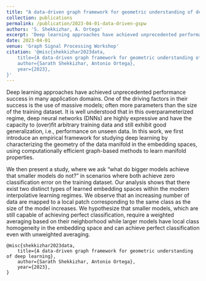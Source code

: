 ```yaml
---
title: "A data-driven graph framework for geometric understanding of deep learning"
collection: publications
permalink: /publication/2023-04-01-data-driven-gspw
authors: 'S. Shekkizhar, A. Ortega'
excerpt: 'Deep learning approaches have achieved unprecedented performance success in many application domains. In this work, we first present an empirical framework for studying deep learning by characterizing the geometry of the data manifold in the embedding spaces, using computationally efficient graph-based methods to learn manifold properties.'
date: 2023-04-01
venue: 'Graph Signal Processing Workshop'
citation: '@misc{shekkizhar2023data,
    title={A data-driven graph framework for geometric understanding of deep learning},
    author={Sarath Shekkizhar, Antonio Ortega},
    year={2023},
}'
---
```

Deep learning approaches have achieved unprecedented performance success in many application domains. One of the driving factors in their success is the use of massive models; often more parameters than the size of the training dataset. It is well understood that in this overparameterized regime, deep neural networks (DNNs) are highly expressive and have the capacity to (over)fit arbitrary training data and still exhibit good generalization, i.e., performance on unseen data. In this work, we first introduce an empirical framework for studying deep learning by characterizing the geometry of the data manifold in the embedding spaces, using computationally efficient graph-based methods to learn manifold properties. 

We then present a study, where we ask “what do bigger models achieve that smaller models do not?” in scenarios where both achieve zero classification error on the training dataset. Our analysis shows that there exist two distinct types of learned embedding spaces within the modern interpolative learning regimes. We observe that an increasing number of data are mapped to a local patch corresponding to the same class as the size of the model increases. We hypothesize that smaller models, which are still capable of achieving perfect classification, require a weighted averaging based on their neighborhood while larger models have local class homogeneity in the embedding space and can achieve perfect classification even with unweighted averaging.

```
@misc{shekkizhar2023data,
    title={A data-driven graph framework for geometric understanding of deep learning},
    author={Sarath Shekkizhar, Antonio Ortega},
    year={2023},
}
```